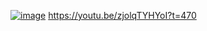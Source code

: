 [![image](https://github.com/user-attachments/assets/ba33e20c-4469-42cd-96a4-275e79d9702c)](https://youtu.be/zjolqTYHYoI?t=470)
https://youtu.be/zjolqTYHYoI?t=470
